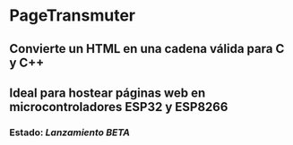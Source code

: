 # PageTransmuter
## Convierte un HTML en una cadena válida para C y C++
## Ideal para hostear páginas web en microcontroladores ESP32 y ESP8266
### Estado: *Lanzamiento BETA*

